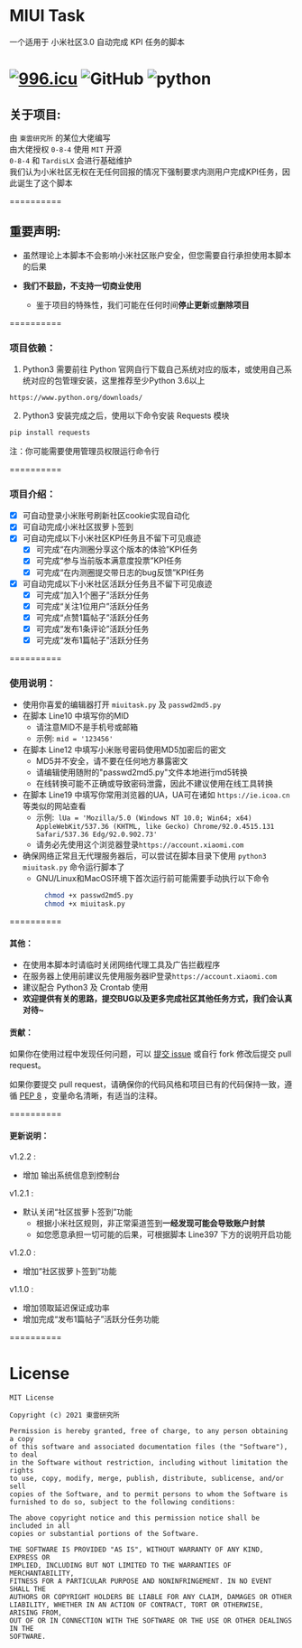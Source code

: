# MIUI Task
一个适用于 小米社区3.0 自动完成 KPI 任务的脚本

[![996.icu](https://img.shields.io/badge/link-996.icu-red.svg)](https://996.icu) ![GitHub](https://img.shields.io/github/license/0-8-4/miui-auto-tasks) ![python](https://img.shields.io/badge/python-3.6+-blue)
=========  

## **关于项目**:

  由 `東雲研究所` 的某位大佬编写  
  由大佬授权 `0-8-4` 使用 `MIT` 开源   
  `0-8-4` 和 `TardisLX` 会进行基础维护  
  我们认为小米社区无权在无任何回报的情况下强制要求内测用户完成KPI任务，因此诞生了这个脚本

==========

## **重要声明**:
- 虽然理论上本脚本不会影响小米社区账户安全，但您需要自行承担使用本脚本的后果

- **我们不鼓励，不支持一切商业使用**
  - 鉴于项目的特殊性，我们可能在任何时间**停止更新**或**删除项目**

==========
### **项目依赖**：
  1. Python3
  需要前往 Python 官网自行下载自己系统对应的版本，或使用自己系统对应的包管理安装，这里推荐至少Python 3.6以上

  ```
  https://www.python.org/downloads/
  ```

  2. Python3 安装完成之后，使用以下命令安装 Requests 模块
  ```bash
  pip install requests
  ```
  注：你可能需要使用管理员权限运行命令行


==========

### **项目介绍**：  
- [x] 可自动登录小米账号刷新社区cookie实现自动化   
- [x] 可自动完成小米社区拔萝卜签到
- [x] 可自动完成以下小米社区KPI任务且不留下可见痕迹  
  - [x] 可完成“在内测圈分享这个版本的体验”KPI任务  
  - [x] 可完成“参与当前版本满意度投票”KPI任务  
  - [x] 可完成“在内测圈提交带日志的bug反馈”KPI任务  
- [x] 可自动完成以下小米社区活跃分任务且不留下可见痕迹
  - [x] 可完成“加入1个圈子”活跃分任务  
  - [x] 可完成“关注1位用户”活跃分任务  
  - [x] 可完成“点赞1篇帖子”活跃分任务
  - [x] 可完成“发布1条评论”活跃分任务
  - [x] 可完成“发布1篇帖子”活跃分任务

==========

### **使用说明**：
- 使用你喜爱的编辑器打开 `miuitask.py` 及 `passwd2md5.py` 
- 在脚本 Line10 中填写你的MID
  - 请注意MID不是手机号或邮箱
  - 示例: `mid = '123456'`
- 在脚本 Line12 中填写小米账号密码使用MD5加密后的密文
  - MD5并不安全，请不要在任何地方暴露密文
  - 请编辑使用随附的"passwd2md5.py"文件本地进行md5转换
  - 在线转换可能不正确或导致密码泄露，因此不建议使用在线工具转换
- 在脚本 Line19 中填写你常用浏览器的UA，UA可在诸如 `https://ie.icoa.cn` 等类似的网站查看
  - 示例:` lUa = 'Mozilla/5.0 (Windows NT 10.0; Win64; x64) AppleWebKit/537.36 (KHTML, like Gecko) Chrome/92.0.4515.131 Safari/537.36 Edg/92.0.902.73'`
  - 请务必先使用这个浏览器登录`https://account.xiaomi.com`
- 确保网络正常且无代理服务器后，可以尝试在脚本目录下使用  `python3 miuitask.py` 命令运行脚本了
  - GNU/Linux和MacOS环境下首次运行前可能需要手动执行以下命令
    ```bash
      chmod +x passwd2md5.py
      chmod +x miuitask.py
    ```

==========  

#### **其他**：  
* 在使用本脚本时请临时关闭网络代理工具及广告拦截程序  
* 在服务器上使用前建议先使用服务器IP登录`https://account.xiaomi.com`  
* 建议配合 Python3 及 Crontab 使用  
* **欢迎提供有关的思路，提交BUG以及更多完成社区其他任务方式，我们会认真对待~**

#### **贡献**：

如果你在使用过程中发现任何问题，可以 [提交 issue](https://github.com/0-8-4/miui-auto-tasks/issues/new) 或自行 fork 修改后提交 pull request。

如果你要提交 pull request，请确保你的代码风格和项目已有的代码保持一致，遵循 [PEP 8](https://www.python.org/dev/peps/pep-0008) ，变量命名清晰，有适当的注释。

==========

#### **更新说明**：  

 v1.2.2 :
- 增加 输出系统信息到控制台

 v1.2.1 :
- 默认关闭“社区拔萝卜签到”功能  
  - 根据小米社区规则，非正常渠道签到**一经发现可能会导致账户封禁**
  - 如您愿意承担一切可能的后果，可根据脚本 Line397 下方的说明开启功能

 v1.2.0 :
- 增加“社区拔萝卜签到”功能  

 v1.1.0 :
- 增加领取延迟保证成功率
- 增加完成“发布1篇帖子”活跃分任务功能

==========

# **License**
```
MIT License

Copyright (c) 2021 東雲研究所

Permission is hereby granted, free of charge, to any person obtaining a copy
of this software and associated documentation files (the "Software"), to deal
in the Software without restriction, including without limitation the rights
to use, copy, modify, merge, publish, distribute, sublicense, and/or sell
copies of the Software, and to permit persons to whom the Software is
furnished to do so, subject to the following conditions:

The above copyright notice and this permission notice shall be included in all
copies or substantial portions of the Software.

THE SOFTWARE IS PROVIDED "AS IS", WITHOUT WARRANTY OF ANY KIND, EXPRESS OR
IMPLIED, INCLUDING BUT NOT LIMITED TO THE WARRANTIES OF MERCHANTABILITY,
FITNESS FOR A PARTICULAR PURPOSE AND NONINFRINGEMENT. IN NO EVENT SHALL THE
AUTHORS OR COPYRIGHT HOLDERS BE LIABLE FOR ANY CLAIM, DAMAGES OR OTHER
LIABILITY, WHETHER IN AN ACTION OF CONTRACT, TORT OR OTHERWISE, ARISING FROM,
OUT OF OR IN CONNECTION WITH THE SOFTWARE OR THE USE OR OTHER DEALINGS IN THE
SOFTWARE.
```
